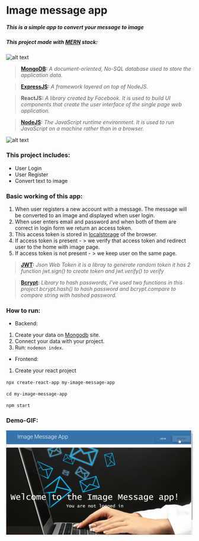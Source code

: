 # Image message app
##### This is a simple app to convert your message to image
##### This project made with [MERN](https://www.geeksforgeeks.org/mern-stack/) stack:

![alt text](https://miro.medium.com/max/2560/1*k0SazfSJ-tPSBbt2WDYIyw.png)

> **[MongoDB](https://www.mongodb.com/what-is-mongodb):** *A document-oriented, No-SQL database used to store the application data.*

> **[ExpressJS](https://expressjs.com/):** *A framework layered on top of NodeJS.*

> **ReactJS:** *A library created by Facebook. It is used to build UI components that create the user interface of the single page web application.*

> **[NodeJS](https://reactjs.org/):** *The JavaScript runtime environment. It is used to run JavaScript on a machine rather than in a browser.*

![alt text](https://www.educative.io/api/edpresso/shot/5266982947520512/image/6392882854363136)


### This project includes:
- User Login
- User Register
- Convert text to image

### Basic working of this app:
1. When user registers a new account with a message. The message will be converted to an image and displayed when user login.
2. When user enters email and password and when both of them are correct in login form we return an access token.
3. This access token is stored in [localstorage](https://www.robinwieruch.de/local-storage-react) of the browser.
4. If access token is present - > we verify that access token and redirect user to the home with image page.
5. If access token is not present - > we keep user on the same page.

> **[JWT](https://jwt.io/introduction/):** *Json Web Token it is a libray to generate random token it has 2 function jwt.sign() to create token and jwt.verify() to verify*

> **[Bcrypt](https://medium.com/front-end-weekly/how-to-create-a-simple-authorization-login-using-bcrypt-react-and-ajax-d71ed919f5cb):** *Library to hash passwords, I've used two functions in this project bcrypt.hash() to hash password and bcrypt.compare to compare string with hashed password.*

### How to run:
- Backend:
1. Create your data on [Mongodb](https://cloud.mongodb.com/) site.
2. Connect your data with your project.
3. Run: `nodemon index`.
- Frontend:
1. Create your react project

`npx create-react-app my-image-message-app`

`cd my-image-message-app`

`npm start`

### Demo-GIF:
![alt text](https://github.com/BuiHongChien/my-image-message-app/blob/develop/message-app-demo.gif)



